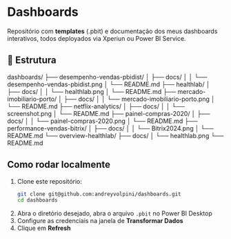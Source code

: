 # Dashboards

Repositório com **templates** (.pbit) e documentação dos meus dashboards interativos, todos deployados via Xperiun ou Power BI Service.


## 📂 Estrutura

dashboards/
├── desempenho-vendas-pbidist/
│ ├── docs/
│ │ └── desempenho-vendas-pbidist.png
│ └── README.md
├── healthlab/
│ ├── docs/
│ │ └── healthlab.png
│ └── README.md
├── mercado-imobiliario-porto/
│ ├── docs/
│ │ └── mercado-imobiliario-porto.png
│ └── README.md
├── netflix-analytics/
│ ├── docs/
│ │ └── screenshot.png
│ └── README.md
├── painel-compras-2020/
│ ├── docs/
│ │ └── painel-compras-2020.png
│ └── README.md
├── performance-vendas-bitrix/
│ ├── docs/
│ │ └── Bitrix2024.png
│ └── README.md
└── overview-healthlab/
├── docs/
│ └── healthlab.png
└── README.md


## Como rodar localmente

1. Clone este repositório: 
   ```bash
   git clone git@github.com:andreyvolpini/dashboards.git
   cd dashboards
2. Abra o diretório desejado, abra o arquivo `.pbit` no Power BI Desktop  
3. Configure as credenciais na janela de **Transformar Dados**  
4. Clique em **Refresh**
